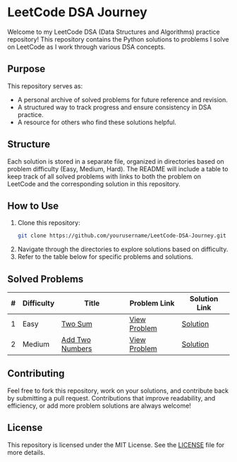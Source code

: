 # LeetCode DSA Journey

Welcome to my LeetCode DSA (Data Structures and Algorithms) practice repository! This repository contains the Python solutions to problems I solve on LeetCode as I work through various DSA concepts.

## Purpose

This repository serves as:
- A personal archive of solved problems for future reference and revision.
- A structured way to track progress and ensure consistency in DSA practice.
- A resource for others who find these solutions helpful.

## Structure

Each solution is stored in a separate file, organized in directories based on problem difficulty (Easy, Medium, Hard). The README will include a table to keep track of all solved problems with links to both the problem on LeetCode and the corresponding solution in this repository.

## How to Use

1. Clone this repository:
   ```bash
   git clone https://github.com/yourusername/LeetCode-DSA-Journey.git
   ```
2. Navigate through the directories to explore solutions based on difficulty.
3. Refer to the table below for specific problems and solutions.

## Solved Problems

| #   | Difficulty | Title                                         | Problem Link                                 | Solution Link                               |
| --- | ---------- | --------------------------------------------- | ------------------------------------------- | ------------------------------------------- |
| 1   | Easy       | [Two Sum](https://leetcode.com/problems/two-sum) | [View Problem](https://leetcode.com/problems/two-sum) | [Solution](solutions/Easy/two_sum.py)       |
| 2   | Medium     | [Add Two Numbers](https://leetcode.com/problems/add-two-numbers) | [View Problem](https://leetcode.com/problems/add-two-numbers) | [Solution](solutions/Medium/add_two_numbers.py) |

## Contributing

Feel free to fork this repository, work on your solutions, and contribute back by submitting a pull request. Contributions that improve readability, and efficiency, or add more problem solutions are always welcome!

## License

This repository is licensed under the MIT License. See the [LICENSE](LICENSE) file for more details.
